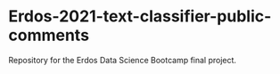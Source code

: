 # Erdos-2021-text-classifier-public-comments
Repository for the Erdos Data Science Bootcamp final project.
